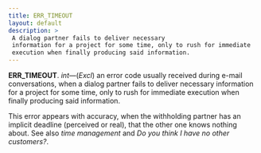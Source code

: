 ```yaml
---
title: ERR_TIMEOUT
layout: default
description: >
 A dialog partner fails to deliver necessary
 information for a project for some time, only to rush for immediate
 execution when finally producing said information.
---
```


__ERR_TIMEOUT__.
_int_—(_Excl_) an error code usually received during
e-mail conversations, when a dialog partner fails to deliver necessary
information for a project for some time, only to rush for immediate
execution when finally producing said information.

This error appears with accuracy, when the withholding partner has an
implicit deadline (perceived or real), that the other one knows nothing
about. See also _time management_ and _Do you think I have no other customers?_.
